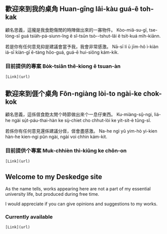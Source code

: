 ## 歡迎來到我的桌角 Huan-gîng lâi-kàu guá-ê toh-kak

顧名思義，這攏是我食飽傷閒的時陣做出來的一寡物件。
Kòo-miâ-su-gī, tse-lóng-sī guá tsia̍h-pá-siunn-îng ê sî-tsūn tsò--tshut-lâi ê tsi̍t-kuá mi̍h-kiānn.

若是你有任何意見抑是建議會當予我，我會非常感激。
Nā-sī lí ū jīm-hô ì-kiàn iá-sī kiàn-gī ē-tàng hōo-guá, guá-ē hui-siông kám-kik.

### 目前提供的專案 Bo̍k-tsiân thê-kiong ê tsuan-àn
```
[Link](url)
```

## 歡迎來到𠊎个桌角 Fôn-ngiàng lòi-to ngài-ke chok-kok

顧名思義，這係𠊎食飽太閒个時節做出來个一息仔東西。
Ku-miàng-sṳ̂-ngi, liá-he ngài sṳ̍t-páu-thai-hàn ke sṳ̀-chiet cho chhut-lòi ke yit-sit-è tûng-sî.

若係你有任何意見還係建議分𠊎，𠊎會盡感激。
Na-he ngì yû yim-hò yi-kien hàn-he kien-ngi pûn ngài, ngài voi chhin kám-kit.

### 目前提供个專案 Muk-chhièn thì-kiûng ke chôn-on
```
[Link](url)
```

## Welcome to my Deskedge site

As the name tells, works appearing here are not a part of my essential university life, but produced during free time.

I would appreciate if you can give opinions and suggestions to my works.

### Currently available

```
[Link](url)
```
